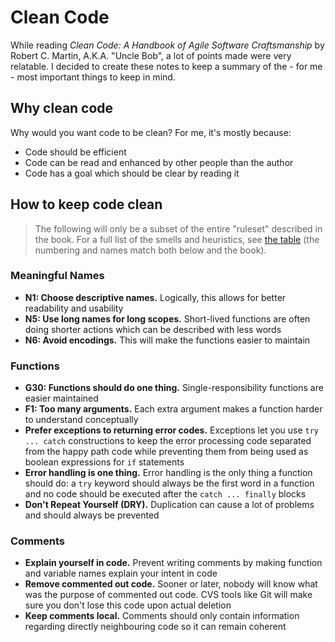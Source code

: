 # Clean Code

While reading _Clean Code: A Handbook of Agile Software Craftsmanship_ by Robert C. Martin, A.K.A. "Uncle Bob", a lot of points made were very relatable. I decided to create these notes to keep a summary of the - for me - most important things to keep in mind.

## Why clean code

Why would you want code to be clean? For me, it's mostly because:

- Code should be efficient
- Code can be read and enhanced by other people than the author
- Code has a goal which should be clear by reading it

## How to keep code clean

> The following will only be a subset of the entire "ruleset" described in the book. For a full list of the smells and heuristics, see [the table](./clean-code-smells-and-heuristics.md) (the numbering and names match both below and the book).

### Meaningful Names

- **N1: Choose descriptive names.** Logically, this allows for better readability and usability
- **N5: Use long names for long scopes.** Short-lived functions are often doing shorter actions which can be described with less words
- **N6: Avoid encodings.** This will make the functions easier to maintain

### Functions

- **G30: Functions should do one thing.** Single-responsibility functions are easier maintained
- **F1: Too many arguments.** Each extra argument makes a function harder to understand conceptually
- **Prefer exceptions to returning error codes.** Exceptions let you use `try ... catch` constructions to keep the error processing code separated from the happy path code while preventing them from being used as boolean expressions for `if` statements
- **Error handling is one thing.** Error handling is the only thing a function should do: a `try` keyword should always be the first word in a function and no code should be executed after the `catch ... finally` blocks
- **Don't Repeat Yourself (DRY).** Duplication can cause a lot of problems and should always be prevented

### Comments

- **Explain yourself in code.** Prevent writing comments by making function and variable names explain your intent in code
- **Remove commented out code.** Sooner or later, nobody will know what was the purpose of commented out code. CVS tools like Git will make sure you don't lose this code upon actual deletion
- **Keep comments local.** Comments should only contain information regarding directly neighbouring code so it can remain coherent